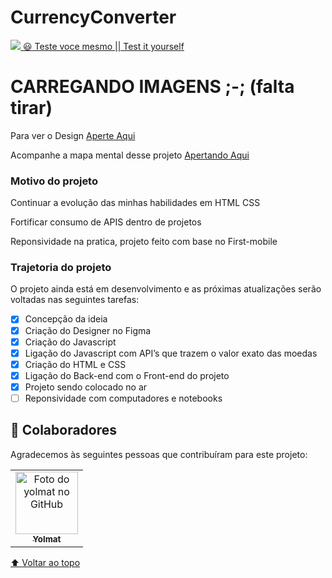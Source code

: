 # CurrencyConverter

<a href="https://yolmat.github.io/CurrencyConverter/"><img src="https://img.shields.io/website-up-down-green-red/http/monip.org.svg">  :smiley: Teste voce mesmo || Test it yourself</a>

<h1>CARREGANDO IMAGENS ;-; (falta tirar)</h1>

Para ver o Design <a href="https://www.figma.com/file/rf7JcQBFS9igqWUA3N7LMK/Design-currency-converter?node-id=0%3A1" target="_blank"> Aperte Aqui </a>

Acompanhe a mapa mental desse projeto <a href="https://futuristic-stop-7c4.notion.site/Converto-De-Dinheiro-f9a7a044abce4ebebdde313061653c71" targt='_blank'> Apertando Aqui </a>

### Motivo do projeto

Continuar a evolução das minhas habilidades em HTML CSS

Fortificar consumo de APIS dentro de projetos

Reponsividade na pratica, projeto feito com base no First-mobile

### Trajetoria do projeto

O projeto ainda está em desenvolvimento e as próximas atualizações serão voltadas nas seguintes tarefas:

- [x] Concepção da ideia
- [x] Criação do Designer no Figma
- [X] Criação do Javascript
- [X] Ligação do Javascript com API’s que trazem o valor exato das moedas
- [X] Criação do HTML e CSS
- [X] Ligação do Back-end com o Front-end do projeto
- [X] Projeto sendo colocado no ar
- [ ] Reponsividade com computadores e notebooks

## 🤝 Colaboradores

Agradecemos às seguintes pessoas que contribuíram para este projeto:

<table>
  <tr>
    <td align="center">
      <a href="www.github.com/yolmat">
        <img src='https://avatars.githubusercontent.com/u/89895630?s=400&u=281147a90961865bd1173ca35522a17a0ddef65f&v=4' width="100px;" alt="Foto do yolmat no GitHub"/><br>
        <sub>
          <b>Yolmat</b>
        </sub>
      </a>
    </td>
  </tr>
</table>

[⬆ Voltar ao topo](#nome-do-projeto)<br>
